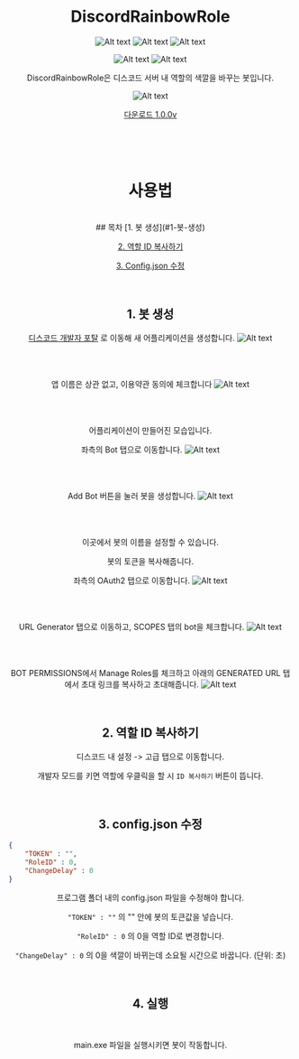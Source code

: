 <div align="center">

# DiscordRainbowRole

![Alt text](https://img.shields.io/github/languages/code-size/dev-ruby/DiscordRainbowRole)
![Alt text](https://img.shields.io/github/directory-file-count/dev-ruby/DiscordRainbowRole)
![Alt text](https://img.shields.io/tokei/lines/github/dev-ruby/DiscordRainbowRole)

![Alt text](https://img.shields.io/github/issues/dev-ruby/DiscordRainbowRole)
![Alt text](https://img.shields.io/github/commit-activity/m/dev-ruby/DiscordRainbowRole)

DiscordRainbowRole은 디스코드 서버 내 역할의 색깔을 바꾸는 봇입니다.
    
![Alt text](https://raw.githubusercontent.com/dev-ruby/DiscordRainbowRole/main/res/preview.gif)

[다운로드 1.0.0v](https://github.com/dev-ruby/DiscordRainbowRole/releases/tag/1.0.0)

</br>
</br>
</br>

# 사용법

</br>
## 목차
[1. 봇 생성](#1-봇-생성)

[2. 역할 ID 복사하기](#2-역할-id-복사하기)

[3. Config.json 수정](#3-configjson-수정)


</br>

## 1. 봇 생성

[디스코드 개발자 포탈](https://discord.com/developers/applications) 로 이동해 새 어플리케이션을 생성합니다.
![Alt text](https://raw.githubusercontent.com/dev-ruby/DiscordRainbowRole/main/res/Guide/create_discord_bot_1.png)

</br>
</br>

앱 이름은 상관 없고, 이용약관 동의에 체크합니다
![Alt text](https://raw.githubusercontent.com/dev-ruby/DiscordRainbowRole/main/res/Guide/create_discord_bot_2.png)

</br>
</br>

어플리케이션이 만들어진 모습입니다.

좌측의 Bot 탭으로 이동합니다.
![Alt text](https://raw.githubusercontent.com/dev-ruby/DiscordRainbowRole/main/res/Guide/create_discord_bot_3.png)

</br>
</br>

Add Bot 버튼을 눌러 봇을 생성합니다.
![Alt text](https://raw.githubusercontent.com/dev-ruby/DiscordRainbowRole/main/res/Guide/create_discord_bot_4.png)

</br>
</br>

이곳에서 봇의 이름을 설정할 수 있습니다.

봇의 토큰을 복사해줍니다.

좌측의 OAuth2 탭으로 이동합니다.
![Alt text](https://raw.githubusercontent.com/dev-ruby/DiscordRainbowRole/main/res/Guide/create_discord_bot_5.png)

</br>
</br>

URL Generator 탭으로 이동하고, SCOPES 탭의 bot을 체크합니다.
![Alt text](https://raw.githubusercontent.com/dev-ruby/DiscordRainbowRole/main/res/Guide/create_discord_bot_6.png)

</br>
</br>

BOT PERMISSIONS에서 Manage Roles를 체크하고 아래의 GENERATED URL 탭에서 초대 링크를 복사하고 초대해줍니다.
![Alt text](https://raw.githubusercontent.com/dev-ruby/DiscordRainbowRole/main/res/Guide/create_discord_bot_7.png)

</br>

## 2. 역할 ID 복사하기

디스코드 내 설정 -> 고급 탭으로 이동합니다.

개발자 모드를 키면 역할에 우클릭을 할 시 `ID 복사하기` 버튼이 뜹니다.

</br>

## 3. config.json 수정

<div align="left">

```json
{
    "TOKEN" : "",
    "RoleID" : 0,
    "ChangeDelay" : 0
}
```

</div>

프로그램 폴더 내의 config.json 파일을 수정해야 합니다.

`"TOKEN" : ""`   의 "" 안에 봇의 토큰값을 넣습니다.

`"RoleID" : 0`   의 0을 역할 ID로 변경합니다.

`"ChangeDelay" : 0`   의 0을 색깔이 바뀌는데 소요될 시간으로 바꿉니다. (단위: 초)

</br>

## 4. 실행

</br>

main.exe 파일을 실행시키면 봇이 작동합니다.
